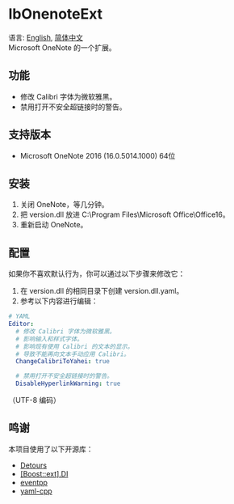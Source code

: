 # IbOnenoteExt
语言: [English](README.md), [简体中文](README.zh-Hans)  
Microsoft OneNote 的一个扩展。

## 功能
* 修改 Calibri 字体为微软雅黑。
* 禁用打开不安全超链接时的警告。

## 支持版本
* Microsoft OneNote 2016 (16.0.5014.1000) 64位

## 安装
1. 关闭 OneNote，等几分钟。
1. 把 version.dll 放进 C:\Program Files\Microsoft Office\Office16。
1. 重新启动 OneNote。

## 配置
如果你不喜欢默认行为，你可以通过以下步骤来修改它：
1. 在 version.dll 的相同目录下创建 version.dll.yaml。
1. 参考以下内容进行编辑：
```yaml
# YAML
Editor:
  # 修改 Calibri 字体为微软雅黑。
  # 影响输入和样式字体。
  # 影响现有使用 Calibri 的文本的显示。
  # 导致不能再向文本手动应用 Calibri。
  ChangeCalibriToYahei: true

  # 禁用打开不安全超链接时的警告。
  DisableHyperlinkWarning: true
```
（UTF-8 编码）

## 鸣谢
本项目使用了以下开源库：

* [Detours](https://github.com/microsoft/detours)
* [[Boost::ext].DI](https://github.com/boost-ext/di)
* [eventpp](https://github.com/wqking/eventpp)
* [yaml-cpp](https://github.com/jbeder/yaml-cpp)